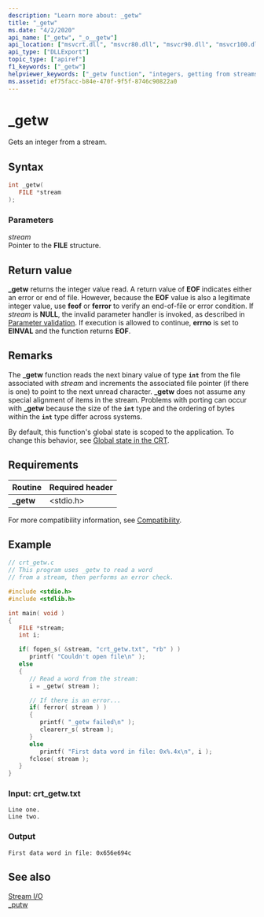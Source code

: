 ```yaml
---
description: "Learn more about: _getw"
title: "_getw"
ms.date: "4/2/2020"
api_name: ["_getw", "_o__getw"]
api_location: ["msvcrt.dll", "msvcr80.dll", "msvcr90.dll", "msvcr100.dll", "msvcr100_clr0400.dll", "msvcr110.dll", "msvcr110_clr0400.dll", "msvcr120.dll", "msvcr120_clr0400.dll", "ucrtbase.dll", "api-ms-win-crt-stdio-l1-1-0.dll", "api-ms-win-crt-private-l1-1-0.dll"]
api_type: ["DLLExport"]
topic_type: ["apiref"]
f1_keywords: ["_getw"]
helpviewer_keywords: ["_getw function", "integers, getting from streams", "getw function"]
ms.assetid: ef75facc-b84e-470f-9f5f-8746c90822a0
---
```

# _getw

Gets an integer from a stream.

## Syntax

```C
int _getw(
   FILE *stream
);
```

### Parameters

*stream*<br/>
Pointer to the **FILE** structure.

## Return value

**_getw** returns the integer value read. A return value of **EOF** indicates either an error or end of file. However, because the **EOF** value is also a legitimate integer value, use **feof** or **ferror** to verify an end-of-file or error condition. If *stream* is **NULL**, the invalid parameter handler is invoked, as described in [Parameter validation](../parameter-validation.md). If execution is allowed to continue, **errno** is set to **EINVAL** and the function returns **EOF**.

## Remarks

The **_getw** function reads the next binary value of type **`int`** from the file associated with *stream* and increments the associated file pointer (if there is one) to point to the next unread character. **_getw** does not assume any special alignment of items in the stream. Problems with porting can occur with **_getw** because the size of the **`int`** type and the ordering of bytes within the **`int`** type differ across systems.

By default, this function's global state is scoped to the application. To change this behavior, see [Global state in the CRT](../global-state.md).

## Requirements

|Routine|Required header|
|-------------|---------------------|
|**_getw**|\<stdio.h>|

For more compatibility information, see [Compatibility](../compatibility.md).

## Example

```C
// crt_getw.c
// This program uses _getw to read a word
// from a stream, then performs an error check.

#include <stdio.h>
#include <stdlib.h>

int main( void )
{
   FILE *stream;
   int i;

   if( fopen_s( &stream, "crt_getw.txt", "rb" ) )
      printf( "Couldn't open file\n" );
   else
   {
      // Read a word from the stream:
      i = _getw( stream );

      // If there is an error...
      if( ferror( stream ) )
      {
         printf( "_getw failed\n" );
         clearerr_s( stream );
      }
      else
         printf( "First data word in file: 0x%.4x\n", i );
      fclose( stream );
   }
}
```

### Input: crt_getw.txt

```Input
Line one.
Line two.
```

### Output

```Output
First data word in file: 0x656e694c
```

## See also

[Stream I/O](../stream-i-o.md)\
[_putw](putw.md)
